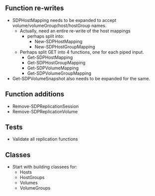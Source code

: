 ## Function re-writes

- SDPHostMapping needs to be expanded to accept volume/volumeGroup/host/hostGroup names. 
    - Actually, need an entire re-write of the host mappings
        - perhaps split into:
            - New-SDPHostMapping 
            - New-SDPHostGroupMapping
    - Perhaps split GET into 4 functions, one for each piped input. 
        - Get-SDPHostMapping
        - Get-SDPHostGroupMapping
        - Get-SDPVolumeMapping
        - Get-SDPVolumeGroupMapping
- Get-SDPVolumeSnapshot also needs to be expanded for the same.

## Function additions

- Remove-SDPReplicationSession
- Remove-SDPReplicationVolume

## Tests

- Validate all replication functions


## Classes
- Start with building classees for:
    - Hosts
    - HostGroups
    - Volumes
    - VolumeGroups
